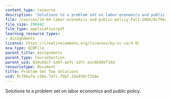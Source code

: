 ```yaml
---
content_type: resource
description: 'Solutions to a problem set on labor economics and public policy. '
file: /courses/14-64-labor-economics-and-public-policy-fall-2009/0cf96a7ac16e74fc7bbf2de936cf258e_MIT14_64F09_ps2_sol.pdf
file_size: 190442
file_type: application/pdf
learning_resource_types:
- Assignments
license: https://creativecommons.org/licenses/by-nc-sa/4.0/
ocw_type: OCWFile
parent_title: Assignments
parent_type: CourseSection
parent_uid: 010c6dcf-1d6f-aefc-1d7c-a1c6b989f19d
resourcetype: Document
title: Problem Set Two Solutions
uid: 0cf96a7a-c16e-74fc-7bbf-2de936cf258e
---
```

Solutions to a problem set on labor economics and public policy. 